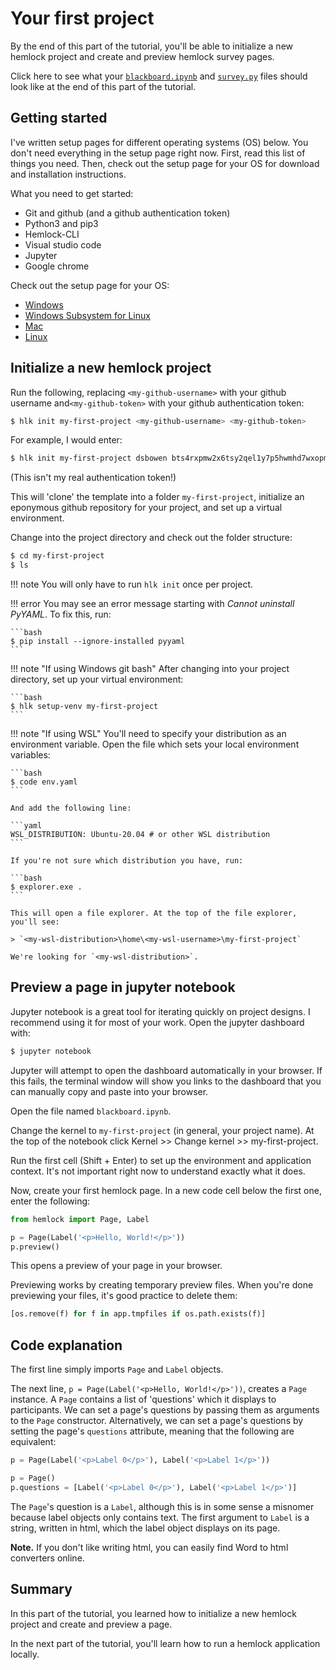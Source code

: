 # Your first project

By the end of this part of the tutorial, you'll be able to initialize a new hemlock project and create and preview hemlock survey pages.

Click here to see what your <a href="https://github.com/dsbowen/hemlock-tutorial/blob/v0.0/blackboard.ipynb" target="_blank">`blackboard.ipynb`</a> and <a href="https://github.com/dsbowen/hemlock-tutorial/blob/v0.0/survey.py" target="_blank">`survey.py`</a> files should look like at the end of this part of the tutorial.

## Getting started

I've written setup pages for different operating systems (OS) below. You don't need everything in the setup page right now. First, read this list of things you need. Then, check out the setup page for your OS for download and installation instructions.

What you need to get started:

- Git and github (and a github authentication token)
- Python3 and pip3
- Hemlock-CLI
- Visual studio code
- Jupyter
- Google chrome

Check out the setup page for your OS:

- [Windows](../setup/win.md)
- [Windows Subsystem for Linux](../setup/wsl.md)
- [Mac](../setup/mac.md)
- [Linux](../setup/linux.md)

## Initialize a new hemlock project

Run the following, replacing `<my-github-username>` with your github username and`<my-github-token>` with your github authentication token:

```bash
$ hlk init my-first-project <my-github-username> <my-github-token>
```

For example, I would enter:

```bash
$ hlk init my-first-project dsbowen bts4rxpmw2x6tsy2qel1y7p5hwmhd7wxopmk5vsp
```

(This isn't my real authentication token!)

This will 'clone' the template into a folder `my-first-project`, initialize an eponymous github repository for your project, and set up a virtual environment.

Change into the project directory and check out the folder structure:

```bash
$ cd my-first-project
$ ls
```

!!! note
    You will only have to run `hlk init` once per project.

!!! error
    You may see an error message starting with *Cannot uninstall PyYAML*. To fix this, run:

    ```bash
    $ pip install --ignore-installed pyyaml
    ```

!!! note "If using Windows git bash"
    After changing into your project directory, set up your virtual environment:

    ```bash
    $ hlk setup-venv my-first-project
    ```

!!! note "If using WSL"
    You'll need to specify your distribution as an environment variable. Open the file which sets your local environment variables:

    ```bash
    $ code env.yaml
    ```

    And add the following line:

    ```yaml
    WSL_DISTRIBUTION: Ubuntu-20.04 # or other WSL distribution
    ```

    If you're not sure which distribution you have, run:

    ```bash
    $ explorer.exe .
    ```

    This will open a file explorer. At the top of the file explorer, you'll see:

    > `<my-wsl-distribution>\home\<my-wsl-username>\my-first-project`

    We're looking for `<my-wsl-distribution>`.

## Preview a page in jupyter notebook

Jupyter notebook is a great tool for iterating quickly on project designs. I recommend using it for most of your work. Open the jupyter dashboard with:

```bash
$ jupyter notebook
```

Jupyter will attempt to open the dashboard automatically in your browser. If this fails, the terminal window will show you links to the dashboard that you can manually copy and paste into your browser.

Open the file named `blackboard.ipynb`.

Change the kernel to `my-first-project` (in general, your project name). At the top of the notebook click Kernel >> Change kernel >> my-first-project.

Run the first cell (Shift + Enter) to set up the environment and application context. It's not important right now to understand exactly what it does.

Now, create your first hemlock page. In a new code cell below the first one, enter the following:

```python
from hemlock import Page, Label

p = Page(Label('<p>Hello, World!</p>'))
p.preview()
```

This opens a preview of your page in your browser.

Previewing works by creating temporary preview files. When you're done previewing your files, it's good practice to delete them:

```python
[os.remove(f) for f in app.tmpfiles if os.path.exists(f)]
```

## Code explanation

The first line simply imports `Page` and `Label` objects.

The next line, `p = Page(Label('<p>Hello, World!</p>'))`, creates a `Page` instance. A `Page` contains a list of 'questions' which it displays to participants. We can set a page's questions by passing them as arguments to the `Page` constructor. Alternatively, we can set a page's questions by setting the page's `questions` attribute, meaning that the following are equivalent:

```python
p = Page(Label('<p>Label 0</p>'), Label('<p>Label 1</p>'))
```

```python
p = Page()
p.questions = [Label('<p>Label 0</p>'), Label('<p>Label 1</p>')]
```

The `Page`'s question is a `Label`, although this is in some sense a misnomer because label objects only contains text. The first argument to `Label` is a string, written in html, which the label object displays on its page.

**Note.** If you don't like writing html, you can easily find Word to html converters online.

## Summary

In this part of the tutorial, you learned how to initialize a new hemlock project and create and preview a page.

In the next part of the tutorial, you'll learn how to run a hemlock application locally.

<!-- ## Alternatively, from scratch

#### Initialize a new hemlock project

Create a folder for your project and change into it:

```bash
$ mkdir my-first-project
$ cd my-first-project
```

#### Set up your virtual environment

Create your virtual environment and activate it:

```bash
$ python3 -m venv hemlock-venv
```

Activate from git bash on Windows:

```bash
$ . hemlock-venv/scripts/activate
```

Activate from Windows command prompt:

```bash
$ hemlock-venv\scripts\activate.bat
```

Activate from Mac or WSL:

```bash
$ . hemlock-venv/bin/activate
```

Next, install hemlock and ipykernel:

```bash
$ pip install hemlock-survey ipykernel
```

Add your virtual environment to jupyter:

```bash
$ python3 -m ipykernel install --user --name=hemlock-venv
```

**Note.** You will only have to pip install hemlock and ipykernel and add hemlock-venv to jupyter once per project. However, you will have to activate your virtual environment every time you open a new terminal to work on this project. That is, suppose you close and re-open your terminal. You will have to change directory into your project folder and re-activate the virtual environment.

#### If using WSL

If using Windows Subsystem for Linux (WSL), you'll need to specify your distribution as an environment variable.

```bash
$ export WSL_DISTRIBUTION=Ubuntu-20.04 # or other WSL distribution
```

Make sure your `WSL_DISTRIBUTION` environment variable is set every time you open a terminal.

If you're not sure which distribution you have, run:

```bash
$ explorer.exe .
```

This will open a file explorer. At the top of the file explorer, you'll see:

> `<my-wsl-distribution>\home\<my-wsl-username>\my-first-project`

We're looking for `<my-wsl-distribution>`.

#### Preview a page in jupyter notebook

Jupyter notebook is a great tool for iterating quickly on project designs. I recommend using it for most of your work. Open the jupyter dashboard with:

```bash
$ jupyter notebook
```

Jupyter will attempt to open the dashboard automatically in your browser. If this fails, the terminal window will show you links to the dashboard that you can manually copy and paste into your browser.

Create a new notebook. In the upper right, click New >> hemlock-venv. 

Run the following in the first cell of your notebook:

```python
from hemlock import push_app_context

app = push_app_context()
```

This sets up the hemlock environment, including the application context. It's not important right now to understand exactly what it does.

Now, create your first hemlock page. In a new code cell below the first one, enter the following:

```python
from hemlock import Page, Label

p = Page(Label('<p>Hello, World!</p>'))
p.preview()
```

This opens a preview of your page in your browser.

Previewing works by creating temporary preview files. When you're done previewing your files, it's good practice to delete them:

```python
import os

[os.remove(tmpfile) for tmpfile in app.tmpfiles]
``` -->